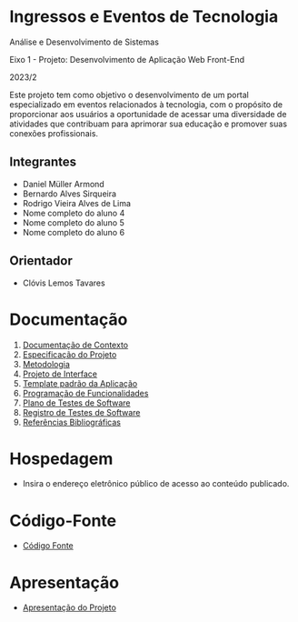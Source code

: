# Ingressos e Eventos de Tecnologia

Análise e Desenvolvimento de Sistemas

Eixo 1 - Projeto: Desenvolvimento de Aplicação Web Front-End

2023/2

Este projeto tem como objetivo o desenvolvimento de um portal especializado em eventos relacionados à tecnologia, com o propósito de proporcionar aos usuários a oportunidade de acessar uma diversidade de atividades que contribuam para aprimorar sua educação e promover suas conexões profissionais.

## Integrantes

* Daniel Müller Armond
* Bernardo Alves Sirqueira
* Rodrigo Vieira Alves de Lima
* Nome completo do aluno 4
* Nome completo do aluno 5
* Nome completo do aluno 6

## Orientador

* Clóvis Lemos Tavares

# Documentação

<ol>
<li><a href="documentos/01-Documentação de Contexto.md"> Documentação de Contexto</a></li>
<li><a href="documentos/02-Especificação do Projeto.md"> Especificação do Projeto</a></li>
<li><a href="documentos/03-Metodologia.md"> Metodologia</a></li>
<li><a href="documentos/04-Projeto de Interface.md"> Projeto de Interface</a></li>
<li><a href="documentos/05-Template padrão da Aplicação.md"> Template padrão da Aplicação</a></li>
<li><a href="documentos/06-Programação de Funcionalidades.md"> Programação de Funcionalidades</a></li>
<li><a href="documentos/07-Plano de Testes de Software.md"> Plano de Testes de Software</a></li>
<li><a href="documentos/08-Registro de Testes de Software.md"> Registro de Testes de Software</a></li>
<li><a href="documentos/09-Referências.md"> Referências Bibliográficas</a></li>
</ol>

# Hospedagem

* Insira o endereço eletrônico público de acesso ao conteúdo publicado. 

# Código-Fonte

* <a href="codigo-fonte/README.md">Código Fonte</a>

# Apresentação

* <a href="apresentacao/README.md">Apresentação do Projeto</a>
